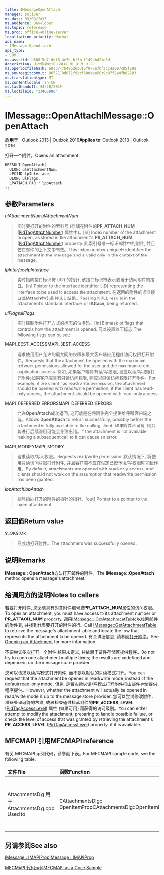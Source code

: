 ```yaml
---
title: IMessageOpenAttach
manager: soliver
ms.date: 03/09/2015
ms.audience: Developer
ms.topic: reference
ms.prod: office-online-server
localization_priority: Normal
api_name:
- IMessage.OpenAttach
api_type:
- COM
ms.assetid: b680f5a7-0df3-4e7b-bf3b-f149eb42be8d
description: 上次修改时间：2015 年 3 月 9 日
ms.openlocfilehash: e0c3747b48526b715f976e7bf3c142097c85f29a
ms.sourcegitcommit: 8657170d071f9bcf680aba50b9c07f2a4fb82283
ms.translationtype: MT
ms.contentlocale: zh-CN
ms.lasthandoff: 04/28/2019
ms.locfileid: "33405896"
---
```

# <a name="imessageopenattach"></a><span data-ttu-id="70e80-103">IMessage::OpenAttach</span><span class="sxs-lookup"><span data-stu-id="70e80-103">IMessage::OpenAttach</span></span>

  
  
<span data-ttu-id="70e80-104">**适用于**：Outlook 2013 | Outlook 2016</span><span class="sxs-lookup"><span data-stu-id="70e80-104">**Applies to**: Outlook 2013 | Outlook 2016</span></span> 
  
<span data-ttu-id="70e80-105">打开一个附件。</span><span class="sxs-lookup"><span data-stu-id="70e80-105">Opens an attachment.</span></span> 
  
```cpp
HRESULT OpenAttach(
  ULONG ulAttachmentNum,
  LPCIID lpInterface,
  ULONG ulFlags,
  LPATTACH FAR * lppAttach
);
```

## <a name="parameters"></a><span data-ttu-id="70e80-106">参数</span><span class="sxs-lookup"><span data-stu-id="70e80-106">Parameters</span></span>

 <span data-ttu-id="70e80-107">_ulAttachmentNum_</span><span class="sxs-lookup"><span data-stu-id="70e80-107">_ulAttachmentNum_</span></span>
  
> <span data-ttu-id="70e80-108">实时要打开的附件的索引号 (存储在附件的**PR_ATTACH_NUM** ([PidTagAttachNumber](pidtagattachnumber-canonical-property.md)) 属性中)。</span><span class="sxs-lookup"><span data-stu-id="70e80-108">[in] Index number of the attachment to open, as stored in the attachment's **PR_ATTACH_NUM** ([PidTagAttachNumber](pidtagattachnumber-canonical-property.md)) property.</span></span> <span data-ttu-id="70e80-109">此索引号唯一标识邮件中的附件, 并且仅在邮件的上下文中有效。</span><span class="sxs-lookup"><span data-stu-id="70e80-109">This index number uniquely identifies the attachment in the message and is valid only in the context of the message.</span></span>
    
 <span data-ttu-id="70e80-110">_lpInterface_</span><span class="sxs-lookup"><span data-stu-id="70e80-110">_lpInterface_</span></span>
  
> <span data-ttu-id="70e80-111">实时指向接口标识符 (IID) 的指针, 该接口标识符表示要用于访问附件的接口。</span><span class="sxs-lookup"><span data-stu-id="70e80-111">[in] Pointer to the interface identifier (IID) representing the interface to be used to access the attachment.</span></span> <span data-ttu-id="70e80-112">在返回的附件的标准接口或**IAttach**中传递 NULL 结果。</span><span class="sxs-lookup"><span data-stu-id="70e80-112">Passing NULL results in the attachment's standard interface, or **IAttach**, being returned.</span></span> 
    
 <span data-ttu-id="70e80-113">_ulFlags_</span><span class="sxs-lookup"><span data-stu-id="70e80-113">_ulFlags_</span></span>
  
> <span data-ttu-id="70e80-114">实时控制附件打开方式的标志的位掩码。</span><span class="sxs-lookup"><span data-stu-id="70e80-114">[in] Bitmask of flags that controls how the attachment is opened.</span></span> <span data-ttu-id="70e80-115">可以设置以下标志:</span><span class="sxs-lookup"><span data-stu-id="70e80-115">The following flags can be set:</span></span> 
    
<span data-ttu-id="70e80-116">MAPI_BEST_ACCESS</span><span class="sxs-lookup"><span data-stu-id="70e80-116">MAPI_BEST_ACCESS</span></span> 
  
> <span data-ttu-id="70e80-117">请求使用用户允许的最大网络权限和最大客户端应用程序访问权限打开附件。</span><span class="sxs-lookup"><span data-stu-id="70e80-117">Requests that the attachment be opened with the maximum network permissions allowed for the user and the maximum client application access.</span></span> <span data-ttu-id="70e80-118">例如, 如果客户端具有读/写权限, 则应以读/写权限打开附件;如果客户端具有只读访问权限, 则应以只读访问权限打开附件。</span><span class="sxs-lookup"><span data-stu-id="70e80-118">For example, if the client has read/write permission, the attachment should be opened with read/write permission; if the client has read-only access, the attachment should be opened with read-only access.</span></span> 
    
<span data-ttu-id="70e80-119">MAPI_DEFERRED_ERRORS</span><span class="sxs-lookup"><span data-stu-id="70e80-119">MAPI_DEFERRED_ERRORS</span></span> 
  
> <span data-ttu-id="70e80-120">允许**OpenAttach**成功返回, 这可能是在将附件完全提供给呼叫客户端之前。</span><span class="sxs-lookup"><span data-stu-id="70e80-120">Allows **OpenAttach** to return successfully, possibly before the attachment is fully available to the calling client.</span></span> <span data-ttu-id="70e80-121">如果附件不可用, 则对其进行后续调用可能会导致出错。</span><span class="sxs-lookup"><span data-stu-id="70e80-121">If the attachment is not available, making a subsequent call to it can cause an error.</span></span> 
    
<span data-ttu-id="70e80-122">MAPI_MODIFY</span><span class="sxs-lookup"><span data-stu-id="70e80-122">MAPI_MODIFY</span></span> 
  
> <span data-ttu-id="70e80-123">请求读取/写入权限。</span><span class="sxs-lookup"><span data-stu-id="70e80-123">Requests read/write permission.</span></span> <span data-ttu-id="70e80-124">默认情况下, 将使用只读访问权限打开附件, 并且客户端不应在假定已授予读/写权限时才起作用。</span><span class="sxs-lookup"><span data-stu-id="70e80-124">By default, attachments are opened with read-only access, and clients should not work on the assumption that read/write permission has been granted.</span></span> 
    
 <span data-ttu-id="70e80-125">_lppAttach_</span><span class="sxs-lookup"><span data-stu-id="70e80-125">_lppAttach_</span></span>
  
> <span data-ttu-id="70e80-126">排除指向打开的附件的指针的指针。</span><span class="sxs-lookup"><span data-stu-id="70e80-126">[out] Pointer to a pointer to the open attachment.</span></span>
    
## <a name="return-value"></a><span data-ttu-id="70e80-127">返回值</span><span class="sxs-lookup"><span data-stu-id="70e80-127">Return value</span></span>

<span data-ttu-id="70e80-128">S_OK</span><span class="sxs-lookup"><span data-stu-id="70e80-128">S_OK</span></span> 
  
> <span data-ttu-id="70e80-129">已成功打开附件。</span><span class="sxs-lookup"><span data-stu-id="70e80-129">The attachment was successfully opened.</span></span>
    
## <a name="remarks"></a><span data-ttu-id="70e80-130">说明</span><span class="sxs-lookup"><span data-stu-id="70e80-130">Remarks</span></span>

<span data-ttu-id="70e80-131">**IMessage:: OpenAttach**方法打开邮件的附件。</span><span class="sxs-lookup"><span data-stu-id="70e80-131">The **IMessage::OpenAttach** method opens a message's attachment.</span></span> 
  
## <a name="notes-to-callers"></a><span data-ttu-id="70e80-132">给调用方的说明</span><span class="sxs-lookup"><span data-stu-id="70e80-132">Notes to callers</span></span>

<span data-ttu-id="70e80-133">若要打开附件, 您必须具有对其附件编号或**PR_ATTACH_NUM**属性的访问权限。</span><span class="sxs-lookup"><span data-stu-id="70e80-133">To open an attachment, you must have access to its attachment number or **PR_ATTACH_NUM** property.</span></span> <span data-ttu-id="70e80-134">调用[IMessage:: GetAttachmentTable](imessage-getattachmenttable.md)以检索邮件的附件表, 并找到代表要打开的附件的行。</span><span class="sxs-lookup"><span data-stu-id="70e80-134">Call [IMessage::GetAttachmentTable](imessage-getattachmenttable.md) to retrieve the message's attachment table and locate the row that represents the attachment to be opened.</span></span> <span data-ttu-id="70e80-135">有关详细信息, 请参阅[打开附件](opening-an-attachment.md)。</span><span class="sxs-lookup"><span data-stu-id="70e80-135">See [Opening an Attachment](opening-an-attachment.md) for more information.</span></span> 
  
<span data-ttu-id="70e80-136">不要尝试多次打开一个附件;结果未定义, 并依赖于邮件存储区提供程序。</span><span class="sxs-lookup"><span data-stu-id="70e80-136">Do not try to open one attachment multiple times; the results are undefined and dependent on the message store provider.</span></span>
  
<span data-ttu-id="70e80-137">您可以请求以读/写模式打开附件, 而不是以默认的只读模式打开。</span><span class="sxs-lookup"><span data-stu-id="70e80-137">You can request that the attachment be opened in read/write mode, instead of the default read-only mode.</span></span> <span data-ttu-id="70e80-138">但是, 是否实际以读/写模式打开附件将由邮件存储提供程序提供。</span><span class="sxs-lookup"><span data-stu-id="70e80-138">However, whether the attachment will actually be opened in read/write mode is up to the message store provider.</span></span> <span data-ttu-id="70e80-139">您可以尝试修改附件、准备处理可能的故障, 或者检查通过检索附件的**PR_ACCESS_LEVEL** ([PidTagAccessLevel](pidtagaccesslevel-canonical-property.md)) 属性 (如果可用) 而获得的访问级别。</span><span class="sxs-lookup"><span data-stu-id="70e80-139">You can either attempt to modify the attachment, preparing to handle possible failure, or check the level of access that was granted by retrieving the attachment's **PR_ACCESS_LEVEL** ([PidTagAccessLevel](pidtagaccesslevel-canonical-property.md)) property, if it is available.</span></span> 
  
## <a name="mfcmapi-reference"></a><span data-ttu-id="70e80-140">MFCMAPI 引用</span><span class="sxs-lookup"><span data-stu-id="70e80-140">MFCMAPI reference</span></span>

<span data-ttu-id="70e80-141">有关 MFCMAPI 示例代码，请参阅下表。</span><span class="sxs-lookup"><span data-stu-id="70e80-141">For MFCMAPI sample code, see the following table.</span></span>
  
|<span data-ttu-id="70e80-142">**文件**</span><span class="sxs-lookup"><span data-stu-id="70e80-142">**File**</span></span>|<span data-ttu-id="70e80-143">**函数**</span><span class="sxs-lookup"><span data-stu-id="70e80-143">**Function**</span></span>|<span data-ttu-id="70e80-144">**备注**</span><span class="sxs-lookup"><span data-stu-id="70e80-144">**Comment**</span></span>|
|:-----|:-----|:-----|
|<span data-ttu-id="70e80-145">AttachmentsDlg 用于</span><span class="sxs-lookup"><span data-stu-id="70e80-145">AttachmentsDlg.cpp Used to</span></span>  <br/> |<span data-ttu-id="70e80-146">CAttachmentsDlg:: OpenItemProp</span><span class="sxs-lookup"><span data-stu-id="70e80-146">CAttachmentsDlg::OpenItemProp</span></span>  <br/> |<span data-ttu-id="70e80-147">MFCMAPI 使用**IMessage:: OpenAttach**方法打开附件对象,</span><span class="sxs-lookup"><span data-stu-id="70e80-147">MFCMAPI uses the **IMessage::OpenAttach** method to open attachment objects,</span></span>  <br/> |
   
## <a name="see-also"></a><span data-ttu-id="70e80-148">另请参阅</span><span class="sxs-lookup"><span data-stu-id="70e80-148">See also</span></span>



[<span data-ttu-id="70e80-149">IMessage : IMAPIProp</span><span class="sxs-lookup"><span data-stu-id="70e80-149">IMessage : IMAPIProp</span></span>](imessageimapiprop.md)


[<span data-ttu-id="70e80-150">MFCMAPI 代码示例</span><span class="sxs-lookup"><span data-stu-id="70e80-150">MFCMAPI as a Code Sample</span></span>](mfcmapi-as-a-code-sample.md)

